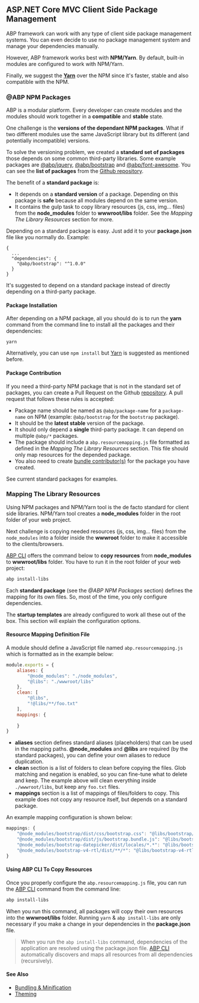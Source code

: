 
## ASP.NET Core MVC Client Side Package Management

ABP framework can work with any type of client side package management systems. You can even decide to use no package management system and manage your dependencies manually.

However, ABP framework works best with **NPM/Yarn**. By default, built-in modules are configured to work with NPM/Yarn.

Finally, we suggest the [**Yarn**](https://classic.yarnpkg.com/) over the NPM since it's faster, stable and also compatible with the NPM.

### @ABP NPM Packages

ABP is a modular platform. Every developer can create modules and the modules should work together in a **compatible** and **stable** state.

One challenge is the **versions of the dependant NPM packages**. What if two different modules use the same JavaScript library but its different (and potentially incompatible) versions.

To solve the versioning problem, we created a **standard set of packages** those depends on some common third-party libraries. Some example packages are [@abp/jquery](https://www.npmjs.com/package/@abp/jquery), [@abp/bootstrap](https://www.npmjs.com/package/@abp/bootstrap) and [@abp/font-awesome](https://www.npmjs.com/package/@abp/font-awesome). You can see the **list of packages** from the [Github repository](https://github.com/volosoft/abp/tree/master/npm/packs).

The benefit of a **standard package** is:

* It depends on a **standard version** of a package. Depending on this package is **safe** because all modules depend on the same version.
* It contains the gulp task to copy library resources (js, css, img... files) from the **node_modules** folder to **wwwroot/libs** folder. See the *Mapping The Library Resources* section for more.

Depending on a standard package is easy. Just add it to your **package.json** file like you normally do. Example:

````
{
  ...
  "dependencies": {
    "@abp/bootstrap": "^1.0.0"
  }
}
````

It's suggested to depend on a standard package instead of directly depending on a third-party package.

#### Package Installation

After depending on a NPM package, all you should do is to run the **yarn** command from the command line to install all the packages and their dependencies:

````
yarn
````

Alternatively, you can use `npm install` but [Yarn](https://classic.yarnpkg.com/) is suggested as mentioned before.

#### Package Contribution

If you need a third-party NPM package that is not in the standard set of packages, you can create a Pull Request on the Github [repository](https://github.com/volosoft/abp). A pull request that follows these rules is accepted:

* Package name should be named as `@abp/package-name` for a `package-name` on NPM (example: `@abp/bootstrap` for the `bootstrap` package).
* It should be the **latest stable** version of the package.
* It should only depend a **single** third-party package. It can depend on multiple `@abp/*` packages.
* The package should include a `abp.resourcemapping.js` file formatted as defined in the *Mapping The Library Resources* section. This file should only map resources for the depended package.
* You also need to create [bundle contributor(s)](Bundling-Minification.md) for the package you have created.

See current standard packages for examples.

### Mapping The Library Resources

Using NPM packages and NPM/Yarn tool is the de facto standard for client side libraries. NPM/Yarn tool creates a **node_modules** folder in the root folder of your web project. 

Next challenge is copying needed resources (js, css, img... files) from the `node_modules` into a folder inside the **wwwroot** folder to make it accessible to the clients/browsers.

[ABP CLI](../../CLI.md) offers the command below to **copy resources** from **node_modules** to **wwwroot/libs** folder. You have to run it in the root folder of your web project:

````bash
abp install-libs
````

Each **standard package** (see the *@ABP NPM Packages* section) defines the mapping for its own files. So, most of the time, you only configure dependencies.

The **startup templates** are already configured to work all these out of the box. This section will explain the configuration options.

#### Resource Mapping Definition File

A module should define a JavaScript file named `abp.resourcemapping.js` which is formatted as in the example below:

````js
module.exports = {
    aliases: {
        "@node_modules": "./node_modules",
        "@libs": "./wwwroot/libs"
    },
    clean: [
        "@libs",
        "!@libs/**/foo.txt"
    ],
    mappings: {
        
    }
}
````

* **aliases** section defines standard aliases (placeholders) that can be used in the mapping paths. **@node_modules** and **@libs** are required (by the standard packages), you can define your own aliases to reduce duplication.
* **clean** section is a list of folders to clean before copying the files. Glob matching and negation is enabled, so you can fine-tune what to delete and keep. The example above will clean everything inside `./wwwroot/libs`, but keep any `foo.txt` files.
* **mappings** section is a list of mappings of files/folders to copy. This example does not copy any resource itself, but depends on a standard package.

An example mapping configuration is shown below:

````js
mappings: {
    "@node_modules/bootstrap/dist/css/bootstrap.css": "@libs/bootstrap/css/",
    "@node_modules/bootstrap/dist/js/bootstrap.bundle.js": "@libs/bootstrap/js/",
    "@node_modules/bootstrap-datepicker/dist/locales/*.*": "@libs/bootstrap-datepicker/locales/",
    "@node_modules/bootstrap-v4-rtl/dist/**/*": "@libs/bootstrap-v4-rtl/dist/"
}
````

#### Using ABP CLI To Copy Resources

Once you properly configure the `abp.resourcemapping.js` file, you can run the [ABP CLI](../../CLI.md) command from the command line:

````bash
abp install-libs
````

When you run this command, all packages will copy their own resources into the **wwwroot/libs** folder. Running `yarn` & `abp install-libs` are only necessary if you make a change in your dependencies in the **package.json** file.

> When you run the `abp install-libs` command, dependencies of the application are resolved using the package.json file. [ABP CLI](../../CLI.md) automatically discovers and maps all resources from all dependencies (recursively).

#### See Also

* [Bundling & Minification](Bundling-Minification.md)
* [Theming](Theming.md)
